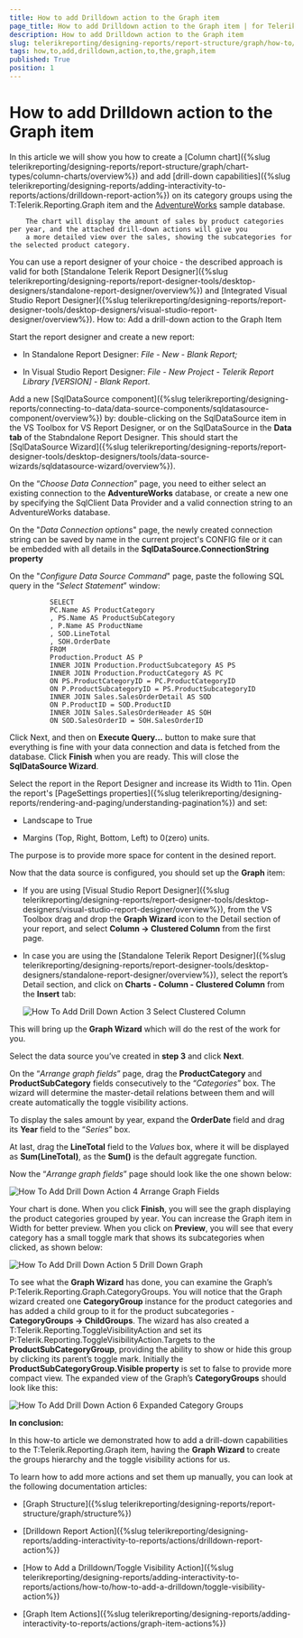 ```yaml
---
title: How to add Drilldown action to the Graph item
page_title: How to add Drilldown action to the Graph item | for Telerik Reporting Documentation
description: How to add Drilldown action to the Graph item
slug: telerikreporting/designing-reports/report-structure/graph/how-to/how-to-add-drilldown-action-to-the-graph-item
tags: how,to,add,drilldown,action,to,the,graph,item
published: True
position: 1
---
```


# How to add Drilldown action to the Graph item



In this article we will show you how to create a [Column chart]({%slug telerikreporting/designing-reports/report-structure/graph/chart-types/column-charts/overview%})
        and add [drill-down capabilities]({%slug telerikreporting/designing-reports/adding-interactivity-to-reports/actions/drilldown-report-action%})
        on its category groups using the T:Telerik.Reporting.Graph item and the
        [AdventureWorks](http://msftdbprodsamples.codeplex.com/releases/view/55330)
        sample database.

        The chart will display the amount of sales by product categories per year, and the attached drill-down actions will give you
        a more detailed view over the sales, showing the subcategories for the selected product category.
      

You can use a report designer of your choice - the described approach is valid for both
        [Standalone Telerik Report Designer]({%slug telerikreporting/designing-reports/report-designer-tools/desktop-designers/standalone-report-designer/overview%})
        and
        [Integrated Visual Studio Report Designer]({%slug telerikreporting/designing-reports/report-designer-tools/desktop-designers/visual-studio-report-designer/overview%}).
      How to: Add a drill-down action to the Graph Item

Start the report designer and create a new report:
            

* In Standalone Report Designer: *File - New - Blank Report;*

* In Visual Studio Report Designer: *File - New Project - Telerik Report Library [VERSION] - Blank Report*.
                

Add a new [SqlDataSource component]({%slug telerikreporting/designing-reports/connecting-to-data/data-source-components/sqldatasource-component/overview%}) by:
              double-clicking on the SqlDataSource item in the VS Toolbox for VS Report Designer,
              or on the SqlDataSource in the __Data tab__ of the Stabndalone Report Designer.
              This should start the [SqlDataSource Wizard]({%slug telerikreporting/designing-reports/report-designer-tools/desktop-designers/tools/data-source-wizards/sqldatasource-wizard/overview%}).
            

On the “*Choose Data Connection*” page, you need to either select an existing connection to the
              __AdventureWorks__ database, or create a new one by specifying the SqlClient Data Provider and a valid
              connection string to an AdventureWorks database.
            

On the "*Data Connection options*" page, the newly created connection string can be saved by name in the current project's CONFIG file
              or it can be embedded with all details in the __SqlDataSource.ConnectionString property__

On the "*Configure Data Source Command*" page, paste the following SQL query in the “*Select Statement*” window:
            

	
              SELECT
              PC.Name AS ProductCategory
              , PS.Name AS ProductSubCategory
              , P.Name AS ProductName
              , SOD.LineTotal
              , SOH.OrderDate
              FROM
              Production.Product AS P
              INNER JOIN Production.ProductSubcategory AS PS
              INNER JOIN Production.ProductCategory AS PC
              ON PS.ProductCategoryID = PC.ProductCategoryID
              ON P.ProductSubcategoryID = PS.ProductSubcategoryID
              INNER JOIN Sales.SalesOrderDetail AS SOD
              ON P.ProductID = SOD.ProductID
              INNER JOIN Sales.SalesOrderHeader AS SOH
              ON SOD.SalesOrderID = SOH.SalesOrderID
            



Click Next, and then on __Execute Query...__ button to make sure that everything is fine with your data connection and data is fetched from
              the database. Click __Finish__ when you are ready. This will close the __SqlDataSource Wizard__.
            

Select the report in the Report Designer and increase its Width to 11in. Open the report's
              [PageSettings properties]({%slug telerikreporting/designing-reports/rendering-and-paging/understanding-pagination%}) and set:
            

* Landscape to True

* Margins (Top, Right, Bottom, Left) to 0(zero) units.

The purpose is to provide more space for content in the desined report.

Now that the data source is configured, you should set up the __Graph__ item:
            

* If you are using [Visual Studio Report Designer]({%slug telerikreporting/designing-reports/report-designer-tools/desktop-designers/visual-studio-report-designer/overview%}), from the VS Toolbox drag and drop
                  the __Graph Wizard__ icon to the Detail section of your report,
                  and select __Column -> Clustered Column__ from the first page.
                

* In case you are using the [Standalone Telerik Report Designer]({%slug telerikreporting/designing-reports/report-designer-tools/desktop-designers/standalone-report-designer/overview%}),
                  select the report’s Detail section, and click on __Charts - Column - Clustered Column__ from the __Insert__ tab:
                  
  ![How To Add Drill Down Action 3 Select Clustered Column](images/Graph/HowToAddDrillDownAction/HowToAddDrillDownAction_3_SelectClusteredColumn.png)

This will bring up the __Graph Wizard__ which will do the rest of the work for you.
            

Select the data source you’ve created in __step 3__ and click __Next__.
            

On the “*Arrange graph fields*” page, drag the __ProductCategory__ and
              __ProductSubCategory__ fields consecutively to the “*Categories*” box.
              The wizard will determine the master-detail relations between them and will create automatically the toggle visibility actions.
            

To display the sales amount by year, expand the __OrderDate__ field and drag its __Year__ field
              to the “*Series*” box.
            

At last, drag the __LineTotal__ field to the *Values*
              box, where it will be displayed as __Sum(LineTotal)__, as the __Sum()__ is the default aggregate function.
            

Now the “*Arrange graph fields*” page should look like the one shown below:
              
  ![How To Add Drill Down Action 4 Arrange Graph Fields](images/Graph/HowToAddDrillDownAction/HowToAddDrillDownAction_4_ArrangeGraphFields.png)

Your chart is done. When you click __Finish__, you will see the graph displaying the product categories grouped by year.
              You can increase the Graph item in Width for better preview. When you click on __Preview__, you will see that every category
              has a small toggle mark that shows its subcategories when clicked, as shown below:
              
  ![How To Add Drill Down Action 5 Drill Down Graph](images/Graph/HowToAddDrillDownAction/HowToAddDrillDownAction_5_DrillDownGraph.png)

To see what the __Graph Wizard__ has done, you can examine the Graph’s
              P:Telerik.Reporting.Graph.CategoryGroups.
              You will notice that the Graph wizard created one __CategoryGroup__ instance for the product categories and has added
              a child group to it for the product subcategories - __CategoryGroups -> ChildGroups__. The wizard has also created a
              T:Telerik.Reporting.ToggleVisibilityAction
              and set its P:Telerik.Reporting.ToggleVisibilityAction.Targets
              to the __ProductSubCategoryGroup__, providing the ability to show or hide this group by clicking its parent’s toggle mark.
              Initially the __ProductSubCategoryGroup.Visible property__ is set to false to provide more compact view.
              The expanded view of the Graph’s __CategoryGroups__ should look like this:
              
  ![How To Add Drill Down Action 6 Expanded Category Groups](images/Graph/HowToAddDrillDownAction/HowToAddDrillDownAction_6_ExpandedCategoryGroups.png)

__In conclusion:__

In this how-to article we demonstrated how to add a drill-down capabilities to the T:Telerik.Reporting.Graph item,
            having the __Graph Wizard__ to create the groups hierarchy and the toggle visibility actions for us.
          

To learn how to add more actions and set them up manually, you can look at the following documentation articles:
          

* [Graph Structure]({%slug telerikreporting/designing-reports/report-structure/graph/structure%})

* [Drilldown Report Action]({%slug telerikreporting/designing-reports/adding-interactivity-to-reports/actions/drilldown-report-action%})

* [How to Add a Drilldown/Toggle Visibility Action]({%slug telerikreporting/designing-reports/adding-interactivity-to-reports/actions/how-to/how-to-add-a-drilldown/toggle-visibility-action%})

* [Graph Item Actions]({%slug telerikreporting/designing-reports/adding-interactivity-to-reports/actions/graph-item-actions%})
